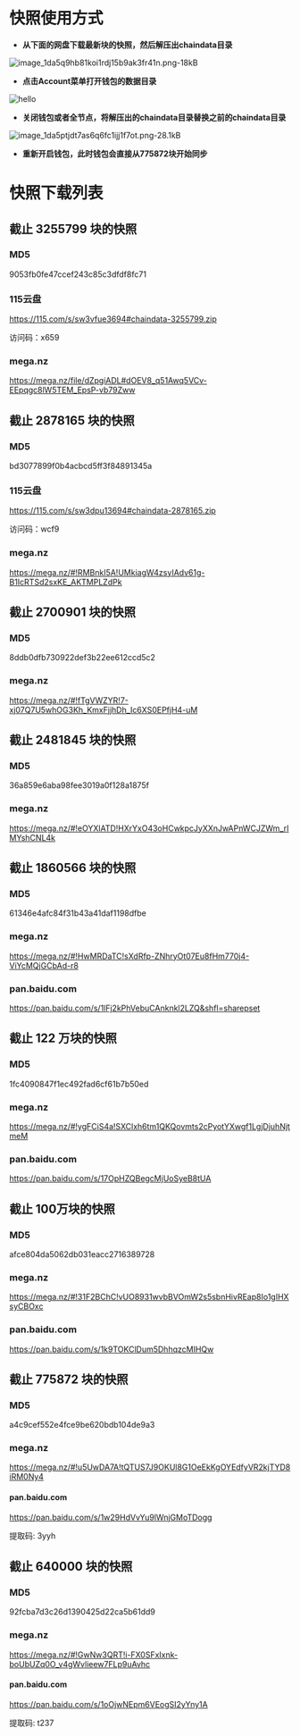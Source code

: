 # 快照使用方式

* **从下面的网盘下载最新块的快照，然后解压出chaindata目录**

![image_1da5q9hb81koi1rdj15b9ak3fr41n.png-18kB](http://static.zybuluo.com/erlenzi-han/0nbf83387yyvafrb8agdeyp4/image_1da5q9hb81koi1rdj15b9ak3fr41n.png)



* **点击Account菜单打开钱包的数据目录**

![hello](http://static.zybuluo.com/erlenzi-han/ainpbz554bxxf6hu952o2e9l/image_1da5pl77o1jhj1fhdfggfpi1p4e9.png)



* **关闭钱包或者全节点，将解压出的chaindata目录替换之前的chaindata目录**

![image_1da5ptjdt7as6q6fc1ijj1f7ot.png-28.1kB](http://static.zybuluo.com/erlenzi-han/gfg5d758wedytgl1vqkpts2q/image_1da5ptjdt7as6q6fc1ijj1f7ot.png)



* **重新开启钱包，此时钱包会直接从775872块开始同步**





# 快照下载列表


## 截止 3255799 块的快照

### MD5

9053fb0fe47ccef243c85c3dfdf8fc71

### 115云盘

https://115.com/s/sw3vfue3694#chaindata-3255799.zip

访问码：x659

### mega.nz

https://mega.nz/file/dZpgiADL#dOEV8_q51Awq5VCv-EEpqgc8lW5TEM_EpsP-vb79Zww




## 截止 2878165 块的快照

### MD5

bd3077899f0b4acbcd5ff3f84891345a

### 115云盘

https://115.com/s/sw3dpu13694#chaindata-2878165.zip

访问码：wcf9

### mega.nz

https://mega.nz/#!RMBnkI5A!UMkiagW4zsyIAdv61g-B1IcRTSd2sxKE_AKTMPLZdPk



## 截止 2700901 块的快照

### MD5

8ddb0dfb730922def3b22ee612ccd5c2

### mega.nz

https://mega.nz/#!fTgVWZYR!7-xj07Q7U5whOG3Kh_KmxFjjhDh_Ic6XS0EPfjH4-uM



## 截止 2481845 块的快照

### MD5

36a859e6aba98fee3019a0f128a1875f

### mega.nz

https://mega.nz/#!eOYXlATD!HXrYxO43oHCwkpcJyXXnJwAPnWCJZWm_rIMYshCNL4k



## 截止 1860566 块的快照

### MD5

61346e4afc84f31b43a41daf1198dfbe

### mega.nz

<https://mega.nz/#!HwMRDaTC!sXdRfp-ZNhryOt07Eu8fHm770j4-ViYcMQjGCbAd-r8>

### pan.baidu.com

<https://pan.baidu.com/s/1lFj2kPhVebuCAnknkl2LZQ&shfl=sharepset>



## 截止 122 万块的快照

### MD5

1fc4090847f1ec492fad6cf61b7b50ed

### mega.nz

<https://mega.nz/#!ygFCiS4a!SXClxh6tm1QKQovmts2cPyotYXwgf1LgjDjuhNjtmeM>



### pan.baidu.com

<https://pan.baidu.com/s/17OpHZQBegcMjUoSyeB8tUA>



## 截止 100万块的快照

### MD5

afce804da5062db031eacc2716389728

### mega.nz

<https://mega.nz/#!31F2BChC!vUO8931wvbBVOmW2s5sbnHivREap8Io1gIHXsyCBOxc>



### pan.baidu.com

<https://pan.baidu.com/s/1k9TOKClDum5DhhqzcMIHQw>





## 截止 775872 块的快照



### MD5

a4c9cef552e4fce9be620bdb104de9a3



### mega.nz

https://mega.nz/#!u5UwDA7A!tQTUS7J9OKUl8G1OeEkKgOYEdfyVR2kjTYD8iRM0Ny4



#### pan.baidu.com

https://pan.baidu.com/s/1w29HdVvYu9lWnjGMoTDogg

提取码: 3yyh





## 截止 640000 块的快照



### MD5

92fcba7d3c26d1390425d22ca5b61dd9



### mega.nz

https://mega.nz/#!GwNw3QRT!i-FX0SFxIxnk-boUbUZq0O_v4gWvlieew7FLp9uAvhc



#### pan.baidu.com

https://pan.baidu.com/s/1oOjwNEpm6VEogSI2yYny1A

提取码: t237
